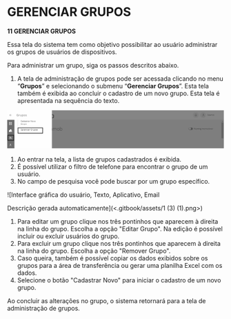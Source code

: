 # GERENCIAR GRUPOS

**11 GERENCIAR GRUPOS**

Essa tela do sistema tem como objetivo possibilitar ao usuário administrar os grupos de usuários de dispositivos.

Para administrar um grupo, siga os passos descritos abaixo.

1. A tela de administração de grupos pode ser acessada clicando no menu “**Grupos**” e selecionando o submenu “**Gerenciar Grupos**”. Esta tela também é exibida ao concluir o cadastro de um novo grupo. Esta tela é apresentada na sequência do texto.

![](<.gitbook/assets/0 (4) (1).png>)

1. Ao entrar na tela, a lista de grupos cadastrados é exibida.
2. É possível utilizar o filtro de telefone para encontrar o grupo de um usuário.
3. No campo de pesquisa você pode buscar por um grupo específico.

![Interface gráfica do usuário, Texto, Aplicativo, Email

Descrição gerada automaticamente](<.gitbook/assets/1 (3) (1).png>)

1. Para editar um grupo clique nos três pontinhos que aparecem à direita na linha do grupo. Escolha a opção "Editar Grupo". Na edição é possível incluir ou excluir usuários do grupo.
2. Para excluir um grupo clique nos três pontinhos que aparecem à direita na linha do grupo. Escolha a opção "Remover Grupo".
3. Caso queira, também é possível copiar os dados exibidos sobre os grupos para a área de transferência ou gerar uma planilha Excel com os dados.
4. Selecione o botão "Cadastrar Novo" para iniciar o cadastro de um novo grupo.

Ao concluir as alterações no grupo, o sistema retornará para a tela de administração de grupos.
